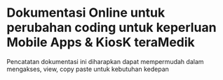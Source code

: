 # Dokumentasi Online untuk perubahan coding untuk keperluan Mobile Apps & KiosK teraMedik

Pencatatan dokumentasi ini diharapkan dapat mempermudah dalam mengakses, view, copy paste untuk kebutuhan kedepan
